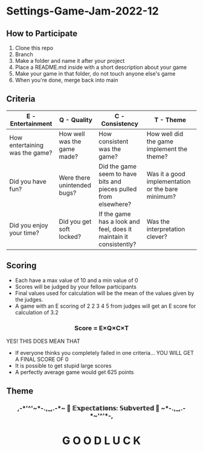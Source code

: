 # Settings-Game-Jam-2022-12

## How to Participate
1. Clone this repo
2. Branch
3. Make a folder and name it after your project
4. Place a README.md inside with a short description about your game
5. Make your game in that folder, do not touch anyone else's game
5. When you're done, merge back into main

## Criteria
| E - Entertainment              | Q - Quality                 | C - Consistency                                                   | T - Theme                                         |
|--------------------------------|-----------------------------|-------------------------------------------------------------------|---------------------------------------------------|
| How entertaining was the game? | How well was the game made? | How consistent was the game?                                      | How well did the game implement the theme?        |
| Did you have fun?              | Were there unintended bugs? | Did the game seem to have bits and pieces pulled from elsewhere?  | Was it a good implementation or the bare minimum? |
| Did you enjoy your time?       | Did you get soft locked?    | If the game has a look and feel, does it maintain it consistently?| Was the interpretation clever?                    |

## Scoring
- Each have a max value of 10 and a min value of 0
- Scores will be judged by your fellow participants
- Final values used for calculation will be the mean of the values given by the judges.
- A game with an E scoring of 2 2 3 4 5 from judges will get an E score for calculation of 3.2

<h3 align="center">Score = E×Q×C×T</h3>

YES! THIS DOES MEAN THAT

- If everyone thinks you completely failed in one criteria... YOU WILL GET A FINAL SCORE OF 0
- It is possible to get stupid large scores
- A perfectly average game would get 625 points

## Theme
<h3 align="center">,-*'^'~*-.,_,.-*~   🎀  𝔼𝕩𝕡𝕖𝕔𝕥𝕒𝕥𝕚𝕠𝕟𝕤: 𝕊𝕦𝕓𝕧𝕖𝕣𝕥𝕖𝕕  🎀   ~*-.,_,.-*~'^'*-,</h3>

<h1 align="center">G O O D L U C K</h1>
